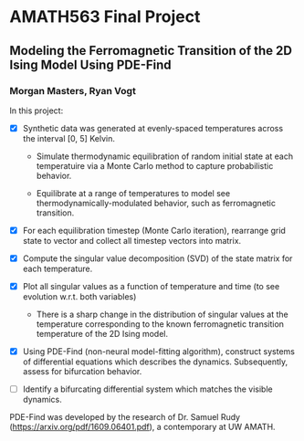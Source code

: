 # AMATH563 Final Project
## Modeling the Ferromagnetic Transition of the 2D Ising Model Using PDE-Find
### Morgan Masters, Ryan Vogt

In this project: 

- [x] Synthetic data was generated at evenly-spaced temperatures across the interval [0, 5] Kelvin.

    - Simulate thermodynamic equilibration of random initial state at each temperatuire via a Monte Carlo method to capture probabilistic behavior.
    
    - Equilibrate at a range of temperatures to model see thermodynamically-modulated behavior, such as ferromagnetic transition.
    
- [x] For each equilibration timestep (Monte Carlo iteration), rearrange grid state to vector and collect all timestep vectors into matrix.

- [x] Compute the singular value decomposition (SVD) of the state matrix for each temperature.

- [x] Plot all singular values as a function of temperature and time (to see evolution w.r.t. both variables)

    - There is a sharp change in the distribution of singular values at the temperature corresponding to the known ferromagnetic transition temperature of the 2D Ising model.

- [x] Using PDE-Find (non-neural model-fitting algorithm), construct systems of differential equations which describes the dynamics. Subsequently, assess for bifurcation behavior.

- [ ] Identify a bifurcating differential system which matches the visible dynamics.

PDE-Find was developed by the research of Dr. Samuel Rudy (https://arxiv.org/pdf/1609.06401.pdf), a contemporary at UW AMATH.
